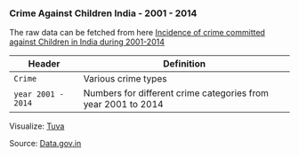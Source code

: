 ### Crime Against Children India - 2001 - 2014

The raw data can be fetched from here [Incidence of crime committed against Children in India during 2001-2014](https://data.gov.in/catalog/crime-committed-against-children)

Header | Definition
---|---------
`Crime` | Various crime types
`year 2001 - 2014` | Numbers for different crime categories from year 2001 to 2014

Visualize: [Tuva](https://tuvalabs.com/jpatel3/datasets/47162ce334134eefb4640f1340dc0621/)

Source: [Data.gov.in](https://data.gov.in)
